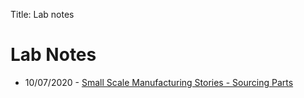 Title: Lab notes

# Lab Notes

  - 10/07/2020 - [Small Scale Manufacturing Stories - Sourcing Parts](/lab-notes/small-scale-manufacturing-sourcing)
  

  